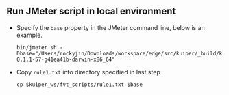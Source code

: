 
## Run JMeter script in local environment
 - Specify the ``base`` property in the JMeter command line, below is an example.
    ```
    bin/jmeter.sh -Dbase="/Users/rockyjin/Downloads/workspace/edge/src/kuiper/_build/kuiper-0.1.1-57-g41ea41b-darwin-x86_64"
    ```
 - Copy ``rule1.txt`` into directory specified in last step
    ```
    cp $kuiper_ws/fvt_scripts/rule1.txt $base
    ```